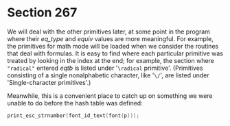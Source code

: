 # Section 267

We will deal with the other primitives later, at some point in the program where their *eq_type* and *equiv* values are more meaningful.
For example, the primitives for math mode will be loaded when we consider the routines that deal with formulas.
It is easy to find where each particular primitive was treated by looking in the index at the end;
for example, the section where `"radical"` entered *eqtb* is listed under '`\radical`
primitive'.
(Primitives consisting of a single nonalphabetic character, like '`\/`', are listed under 'Single-character primitives'.)

Meanwhile, this is a convenient place to catch up on something we were unable to do before the hash table was defined:

```c << Print the font identifier for |font(p)| >>=
print_esc_strnumber(font_id_text(font(p)));
```
